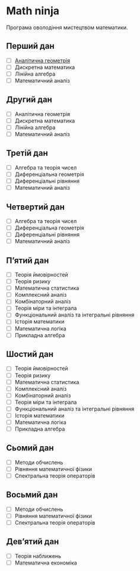 # Math ninja

Програма оволодіння мистецтвом математики.

## Перший дан
- [ ] [Аналiтична геометрiя](AG01)
- [ ] Дискретна математика
- [ ] Лiнiйна алгебра
- [ ] Математичний аналiз

## Другий дан
- [ ] Аналiтична геометрiя
- [ ] Дискретна математика
- [ ] Лiнiйна алгебра
- [ ] Математичний аналiз

## Третій дан
- [ ] Алгебра та теорiя чисел
- [ ] Диференцiальна геометрiя
- [ ] Диференцiальнi рiвняння
- [ ] Математичний аналiз

## Четвертий дан
- [ ] Алгебра та теорiя чисел
- [ ] Диференцiальна геометрiя
- [ ] Диференцiальнi рiвняння
- [ ] Математичний аналiз

## П’ятий дан
- [ ] Теорiя ймовiрностей
- [ ] Теорiя ризику
- [ ] Математична статистика
- [ ] Комплексний аналiз
- [ ] Комбiнаторний аналiз
- [ ] Теорiя мiри та iнтеграла
- [ ] Функцiональний аналiз та iнтегральнi рiвняння
- [ ] Iсторiя математики
- [ ] Математична логiка
- [ ] Прикладна алгебра

## Шостий дан
- [ ] Теорiя ймовiрностей
- [ ] Теорiя ризику
- [ ] Математична статистика
- [ ] Комплексний аналiз
- [ ] Комбiнаторний аналiз
- [ ] Теорiя мiри та iнтеграла
- [ ] Функцiональний аналiз та iнтегральнi рiвняння
- [ ] Iсторiя математики
- [ ] Математична логiка
- [ ] Прикладна алгебра

## Сьомий дан
- [ ] Методи обчислень
- [ ] Рiвняння математичної фiзики
- [ ] Спектральна теорiя операторiв

## Восьмий дан
- [ ] Методи обчислень
- [ ] Рiвняння математичної фiзики
- [ ] Спектральна теорiя операторiв

## Дев’ятий дан
- [ ] Теорiя наближень
- [ ] Математична економiка